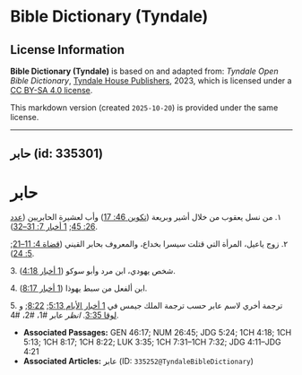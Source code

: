 # Bible Dictionary (Tyndale)

## License Information

**Bible Dictionary (Tyndale)** is based on and adapted from: _Tyndale Open Bible Dictionary_, [Tyndale House Publishers](https://tyndaleopenresources.com/), 2023, which is licensed under a [CC BY-SA 4.0 license](https://creativecommons.org/licenses/by-sa/4.0/legalcode.en).

This markdown version (created `2025-10-20`) is provided under the same license.



--------------------------------

## حابر (id: 335301)

حابر
====

١. من نسل يعقوب من خلال أشير وبريعة ([تكوين 46: 17](https://ref.ly/Gen46:17)) وأب لعشيرة الحابريين ([عدد 26: 45](https://ref.ly/Num26:45); [1 أخبار 7: 31–32](https://ref.ly/1Chr7:31-1Chr7:32)).

٢. زوج ياعيل، المرأة التي قتلت سيسرا بخداع، والمعروف بحابر القيني ([قضاة 4: 11–21](https://ref.ly/Judg4:11-Judg4:21); [5: 24](https://ref.ly/Judg5:24)).

3\. شخص يهودي، ابن مرد وأبو سوكو ([1 أخبار 4:18](https://ref.ly/1Chr4:18)).

4\. ابن ألفعل من سبط يهوذا ([1 أخبار 8:17](https://ref.ly/1Chr8:17)).

5\. ترجمة أخري لاسم عابر حسب ترجمة الملك جيمس في [1 أخبار الأيام 5:13](https://ref.ly/1Chr5:13); [8:22](https://ref.ly/1Chr8:22); و [لوقا 3:35](https://ref.ly/Luke3:35). *انظر* عابر \#1، \#2، \#4.

* **Associated Passages:** GEN 46:17; NUM 26:45; JDG 5:24; 1CH 4:18; 1CH 5:13; 1CH 8:17; 1CH 8:22; LUK 3:35; 1CH 7:31–1CH 7:32; JDG 4:11–JDG 4:21
* **Associated Articles:** عابر (ID: `335252@TyndaleBibleDictionary`)

